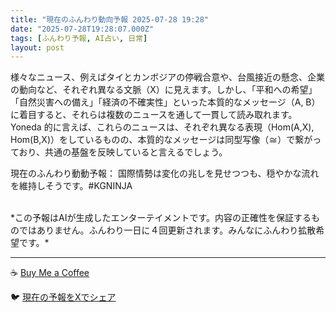 ```yaml
---
title: "現在のふんわり動向予報 2025-07-28 19:28"
date: "2025-07-28T19:28:07.000Z"
tags: [ふんわり予報, AI占い, 日常]
layout: post
---
```


様々なニュース、例えばタイとカンボジアの停戦合意や、台風接近の懸念、企業の動向など、それぞれ異なる文脈（X）に見えます。しかし、「平和への希望」「自然災害への備え」「経済の不確実性」といった本質的なメッセージ（A, B）に着目すると、それらは複数のニュースを通して一貫して読み取れます。Yoneda 的に言えば、これらのニュースは、それぞれ異なる表現（Hom(A,X), Hom(B,X)）をしているものの、本質的なメッセージは同型写像（≅）で繋がっており、共通の基盤を反映していると言えるでしょう。

現在のふんわり動動予報：
国際情勢は変化の兆しを見せつつも、穏やかな流れを維持しそうです。#KGNINJA

<br>
*この予報はAIが生成したエンターテイメントです。内容の正確性を保証するものではありません。ふんわり一日に４回更新されます。みんなにふんわり拡散希望です。*

---
☕️ [Buy Me a Coffee](https://www.buymeacoffee.com/kgninja)

🐦 [現在の予報をXでシェア](https://twitter.com/intent/tweet?text=%E7%8F%BE%E5%9C%A8%E3%81%AE%E3%81%B5%E3%82%93%E3%82%8F%E3%82%8A%E4%BA%88%E5%A0%B1%3A%20%E3%80%8C%E6%A7%98%E3%80%85%E3%81%AA%E3%83%8B%E3%83%A5%E3%83%BC%E3%82%B9%E3%80%81%E4%BE%8B%E3%81%88%E3%81%B0%E3%82%BF%E3%82%A4%E3%81%A8%E3%82%AB%E3%83%B3%E3%83%9C%E3%82%B8%E3%82%A2%E3%81%AE%E5%81%9C%E6%88%A6%E5%90%88%E6%84%8F%E3%82%84%E3%80%81%E5%8F%B0%E9%A2%A8%E6%8E%A5%E8%BF%91%E3%81%AE%E6%87%B8%E5%BF%B5%E3%80%81%E4%BC%81%E6%A5%AD%E3%81%AE%E5%8B%95%E5%90%91%E3%81%AA%E3%81%A9%E3%80%81%E3%81%9D%E3%82%8C%E3%81%9E%E3%82%8C%E7%95%B0%E3%81%AA%E3%82%8B%E6%96%87%E8%84%88%EF%BC%88X%EF%BC%89%E3%81%AB%E8%A6%8B%E3%81%88%E3%81%BE%E3%81%99%E3%80%82%E3%80%8D%23KGNINJA%20%E7%B6%9A%E3%81%8D%E3%81%AF%E3%83%96%E3%83%AD%E3%82%B0%E3%81%A7%EF%BC%81%F0%9F%91%87&url=https%3A%2F%2Fkg-ninja.github.io%2FFunwariyoso%2F)
